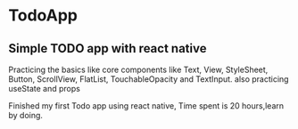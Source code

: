 # TodoApp
## Simple TODO app with react native

 Practicing  the basics like core components
like Text, View, StyleSheet, Button, ScrollView, FlatList, TouchableOpacity and TextInput.
also practicing useState and props

Finished my first Todo app using react native, Time spent is 20 hours,learn by doing.
